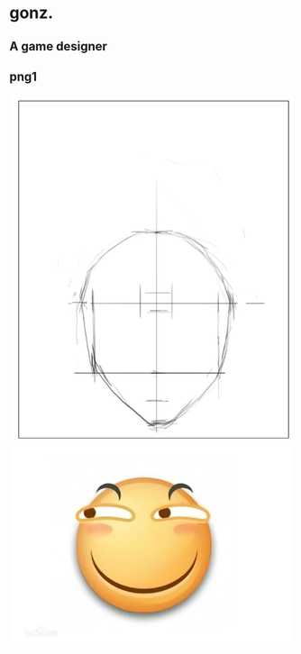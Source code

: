 # gonz.
A game designer
-----
## png1
![png1](https://github.com/hpts482/gonz./blob/master/1.png)
![huaji](https://github.com/hpts482/gonz./blob/master/111.jpg)
